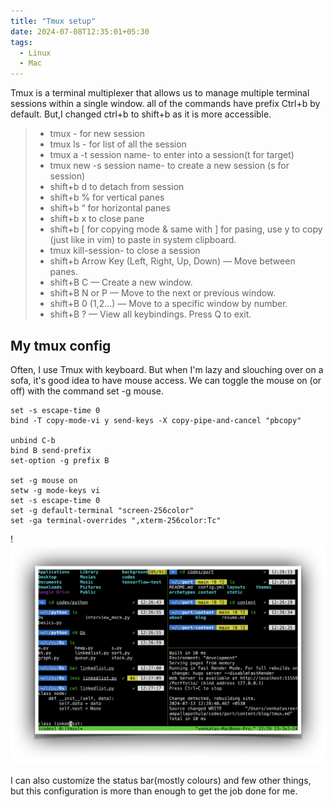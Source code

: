 ```yaml
---
title: "Tmux setup"
date: 2024-07-08T12:35:01+05:30
tags:
  - Linux
  - Mac
---
```


Tmux is a terminal multiplexer that allows us to manage multiple terminal sessions within a single window. all of the commands have prefix Ctrl+b by default. But,I changed ctrl+b to shift+b as it is more accessible.

> - tmux - for new session
> - tmux ls - for list of all the session
> - tmux a -t session name- to enter into a session(t for target)
> - tmux new -s session name- to create a new session (s for session)
> - shift+b d to detach from session
> - shift+b % for vertical panes
> - shift+b “ for horizontal panes
> - shift+b x to close pane
> -  shift+b [ for copying mode & same with ] for pasing, use y to copy (just like in vim) to paste in system clipboard.
> - tmux kill-session- to close a session
> - shift+b Arrow Key (Left, Right, Up, Down) — Move between panes.
> - shift+B C — Create a new window.
> - shift+B N or P — Move to the next or previous window.
> - shift+B 0 (1,2...) — Move to a specific window by number.
> - shift+B ? — View all keybindings. Press Q to exit.

## My tmux config

Often, I use Tmux with keyboard. But when I'm lazy and slouching over on a sofa, it's good idea to have mouse access. We can toggle the mouse on (or off) with the command set -g mouse.

```
set -s escape-time 0
bind -T copy-mode-vi y send-keys -X copy-pipe-and-cancel "pbcopy"

unbind C-b
bind B send-prefix
set-option -g prefix B

set -g mouse on
setw -g mode-keys vi
set -s escape-time 0
set -g default-terminal "screen-256color"
set -ga terminal-overrides ",xterm-256color:Tc"

```
!![Tmux](tmux.png)




I can also customize the status bar(mostly colours) and few other things, but this configuration is more than enough to get the job done for me.